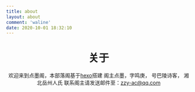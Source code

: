```yaml
---
title: about
layout: about
comment: 'waline'
date: 2020-10-01 18:32:10
---
```

<center>

# 关于
欢迎来到点墨阁，本部落阁基于<a href="https://hexo.io">hexo</a>搭建
阁主点墨，字鸣庚，
号巴陵诗客，
湘北岳州人氏
联系阁主请发送邮件至：zzy-ac@qq.com

</center>
